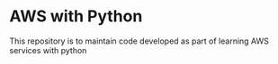 #  AWS with Python

This repository is to maintain code developed as part of learning AWS services with python
